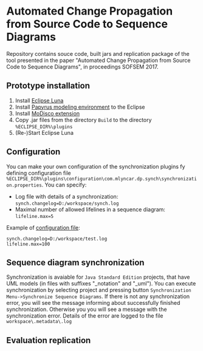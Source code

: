 # Automated Change Propagation from Source Code to Sequence Diagrams

Repository contains souce code, built jars and replication package of the tool presented in the paper "Automated Change Propagation from Source Code to Sequence Diagrams", in proceedings SOFSEM 2017.

## Prototype installation

1. Install [Eclipse Luna](http://www.eclipse.org/luna/)
2. Install [Papyrus modeling environment](http://www.eclipse.org/papyrus/download.html) to the Eclipse
3. Install [MoDisco extension](http://wiki.eclipse.org/MoDisco/Installation)
4. Copy .jar files from the directory `Build` to the directory `%ECLIPSE_DIR%\plugins`
5. (Re-)Start Eclipse Luna

## Configuration

You can make your own configuration of the synchronization plugins fy defining configuration file `%ECLIPSE_DIR%\plugins\configuration\com.mlyncar.dp.synch\synchronization.properties`. You can specify:

* Log file with details of a synchronization: `synch.changelog=D:/workspace/synch.log`
* Maximal number of allowed lifelines in a sequence diagram: `lifeline.max=5`

Example of [configuration file](https://github.com/rastocny/SOFSEM_SeqDiag_ChangeProp/blob/master/com.mlyncar.dp.synch/resources/synchronization.properties):

```
synch.changelog=D:/workspace/test.log
lifeline.max=100
```

## Sequence diagram synchronization

Synchronization is avaiable for `Java Standard Edition` projects, that have UML models (in files with suffixes "_notation" and "_uml"). You can execute synchronization by selecting project and pressing button `Synchronization Menu->Synchronize Sequence Diagrams`. If there is not any synchronization error, you will see the message informing about successfully finished synchronization. Otherwise you you will see a message with the synchronization error. Details of the error are logged to the file `workspace\.metadata\.log`

## Evaluation replication

